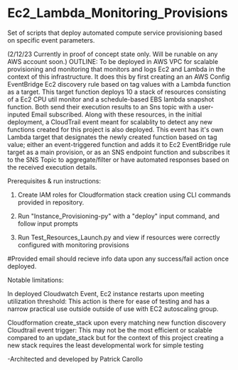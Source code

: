  # Ec2_Lambda_Monitoring_Provisions
Set of scripts that deploy automated compute service provisioning based on specific event parameters.


(2/12/23 Currently in proof of concept state only. Will be runable on any AWS account soon.)
OUTLINE:
To be deployed in AWS VPC for scalable provisioning and monitoring that monitors and logs Ec2 and Lambda
in the context of this infrastructure.
It does this by first creating an an AWS Config EventBridge Ec2 discovery rule based on tag values
with a Lambda function as a target. This target function deploys
10 a stack of resources consisting of a Ec2 CPU util monitor and a schedule-based EBS lambda snapshot function. 
Both send their execution results to an Sns topic with a user-inputed Email subscribed. Along with these
resources, in the initial deployment, a CloudTrail event meant for scalablity to detect any 
new functions created for this project is also deployed.
This event has it's own Lambda target that designates the newly created function based on tag value;
either an event-triggered function and adds it to Ec2 EventBridge rule target as a main provision,
or as an SNS endpoint function and subscribes it to the SNS Topic to aggregate/filter or have 
automated responses based on the received execution details.


Prerequisites & run instructions:

1. Create IAM roles for Cloudformation stack creation using CLI commands provided in repository.

2. Run "Instance_Provisioning-py" with a "deploy" input command, and follow input prompts

3. Run Test_Resources_Launch.py and view if resources were correctly configured with monitoring provisions

#Provided email should recieve info data upon any success/fail action once deployed.







Notable limitations:

In deployed Cloudwatch Event, Ec2 instance restarts upon meeting utilization threshold:
    This action is there for ease of testing and has a narrow practical use outside outside of use with EC2 autoscaling group.

Cloudformation create_stack upon every matching new function discovery Cloudtrail event trigger:
    This may not be the most efficient or scalable compared to an update_stack but
    for the context of this project creating a new stack requires the least developmental work for simple testing


-Architected and developed by Patrick Carollo
